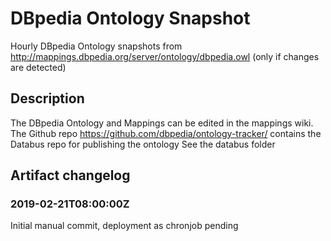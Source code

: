 # DBpedia Ontology Snapshot
Hourly DBpedia Ontology snapshots from http://mappings.dbpedia.org/server/ontology/dbpedia.owl (only if changes are detected)

## Description
The DBpedia Ontology and Mappings can be edited in the mappings wiki.
The Github repo https://github.com/dbpedia/ontology-tracker/ contains the Databus repo for publishing the ontology
See the databus folder



## Artifact changelog
### 2019-02-21T08:00:00Z
Initial manual commit, deployment as chronjob pending
